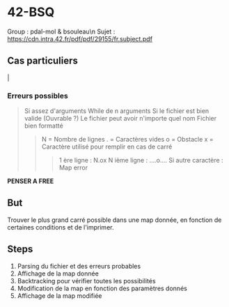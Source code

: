 # 42-BSQ

Group : pdal-mol & bsouleau\n
Sujet : https://cdn.intra.42.fr/pdf/pdf/29155/fr.subject.pdf

## Cas particuliers
 |
### Erreurs possibles
> Si assez d'arguments
> While de n arguments
> Si le fichier est bien valide (Ouvrable ?)
> Le fichier peut avoir n'importe quel nom
> Fichier bien formatté
>> N = Nombre de lignes
>> . = Caractères vides
>> o = Obstacle
>> x = Caractère utilisé pour remplir en cas de carré
>>> 1 ère ligne : N.ox
>>> N ième ligne : ....o....
>> Si autre caractère : Map error

**PENSER A FREE**

## But

Trouver le plus grand carré possible dans une map donnée, en fonction de certaines conditions et de l'imprimer.

## Steps

1. Parsing du fichier et des erreurs probables
2. Affichage de la map donnée
3. Backtracking pour vérifier toutes les possibilités
4. Modification de la map en fonction des paramètres donnés
5. Affichage de la map modifiée
